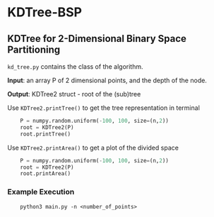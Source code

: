 # __KDTree-BSP__
## KDTree for 2-Dimensional Binary Space Partitioning 

```kd_tree.py``` contains the class of the algorithm.

__Input__: an array P of 2 dimensional points, and the depth of the node.

__Output__: KDTree2 struct - root of the (sub)tree

Use ```KDTree2.printTree()``` to get the tree representation in terminal
````python
    P = numpy.random.uniform(-100, 100, size=(n,2))
    root = KDTree2(P)
    root.printTree()
````

Use ```KDTree2.printArea()``` to get a plot of the divided space
````python
    P = numpy.random.uniform(-100, 100, size=(n,2))
    root = KDTree2(P)
    root.printArea()
````

### __Example Execution__
````
    python3 main.py -n <number_of_points>
````